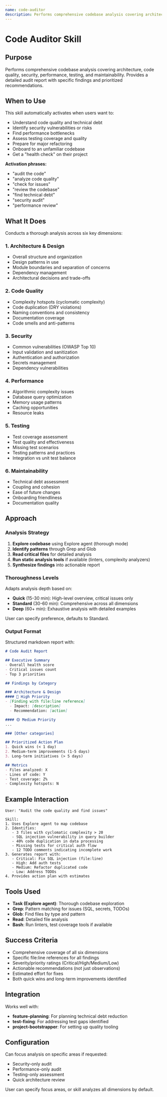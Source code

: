 ```yaml
---
name: code-auditor
description: Performs comprehensive codebase analysis covering architecture, code quality, security, performance, testing, and maintainability. Use when user wants to audit code quality, identify technical debt, find security issues, assess test coverage, or get a codebase health check. Also activates when user says "audit the code", "check for issues", "review the codebase", "security audit", or similar analysis requests.
---
```


# Code Auditor Skill

## Purpose

Performs comprehensive codebase analysis covering architecture, code quality, security, performance, testing, and maintainability. Provides a detailed audit report with specific findings and prioritized recommendations.

## When to Use

This skill automatically activates when users want to:
- Understand code quality and technical debt
- Identify security vulnerabilities or risks
- Find performance bottlenecks
- Assess testing coverage and quality
- Prepare for major refactoring
- Onboard to an unfamiliar codebase
- Get a "health check" on their project

**Activation phrases:**
- "audit the code"
- "analyze code quality"
- "check for issues"
- "review the codebase"
- "find technical debt"
- "security audit"
- "performance review"

## What It Does

Conducts a thorough analysis across six key dimensions:

### 1. Architecture & Design
- Overall structure and organization
- Design patterns in use
- Module boundaries and separation of concerns
- Dependency management
- Architectural decisions and trade-offs

### 2. Code Quality
- Complexity hotspots (cyclomatic complexity)
- Code duplication (DRY violations)
- Naming conventions and consistency
- Documentation coverage
- Code smells and anti-patterns

### 3. Security
- Common vulnerabilities (OWASP Top 10)
- Input validation and sanitization
- Authentication and authorization
- Secrets management
- Dependency vulnerabilities

### 4. Performance
- Algorithmic complexity issues
- Database query optimization
- Memory usage patterns
- Caching opportunities
- Resource leaks

### 5. Testing
- Test coverage assessment
- Test quality and effectiveness
- Missing test scenarios
- Testing patterns and practices
- Integration vs unit test balance

### 6. Maintainability
- Technical debt assessment
- Coupling and cohesion
- Ease of future changes
- Onboarding friendliness
- Documentation quality

## Approach

### Analysis Strategy

1. **Explore codebase** using Explore agent (thorough mode)
2. **Identify patterns** through Grep and Glob
3. **Read critical files** for detailed analysis
4. **Run static analysis tools** if available (linters, complexity analyzers)
5. **Synthesize findings** into actionable report

### Thoroughness Levels

Adapts analysis depth based on:
- **Quick** (15-30 min): High-level overview, critical issues only
- **Standard** (30-60 min): Comprehensive across all dimensions
- **Deep** (60+ min): Exhaustive analysis with detailed examples

User can specify preference, defaults to Standard.

### Output Format

Structured markdown report with:

```markdown
# Code Audit Report

## Executive Summary
- Overall health score
- Critical issues count
- Top 3 priorities

## Findings by Category

### Architecture & Design
#### 🔴 High Priority
- [Finding with file:line reference]
  - Impact: [description]
  - Recommendation: [action]

#### 🟡 Medium Priority
...

### [Other categories]

## Prioritized Action Plan
1. Quick wins (< 1 day)
2. Medium-term improvements (1-5 days)
3. Long-term initiatives (> 5 days)

## Metrics
- Files analyzed: X
- Lines of code: Y
- Test coverage: Z%
- Complexity hotspots: N
```

## Example Interaction

```
User: "Audit the code quality and find issues"

Skill:
1. Uses Explore agent to map codebase
2. Identifies:
   - 3 files with cyclomatic complexity > 20
   - SQL injection vulnerability in query builder
   - 40% code duplication in data processing
   - Missing tests for critical auth flow
   - 12 TODO comments indicating incomplete work
3. Generates report with:
   - Critical: Fix SQL injection (file:line)
   - High: Add auth tests
   - Medium: Refactor duplicated code
   - Low: Address TODOs
4. Provides action plan with estimates
```

## Tools Used

- **Task (Explore agent)**: Thorough codebase exploration
- **Grep**: Pattern matching for issues (SQL, secrets, TODOs)
- **Glob**: Find files by type and pattern
- **Read**: Detailed file analysis
- **Bash**: Run linters, test coverage tools if available

## Success Criteria

- Comprehensive coverage of all six dimensions
- Specific file:line references for all findings
- Severity/priority ratings (Critical/High/Medium/Low)
- Actionable recommendations (not just observations)
- Estimated effort for fixes
- Both quick wins and long-term improvements identified

## Integration

Works well with:
- **feature-planning**: For planning technical debt reduction
- **test-fixing**: For addressing test gaps identified
- **project-bootstrapper**: For setting up quality tooling

## Configuration

Can focus analysis on specific areas if requested:
- Security-only audit
- Performance-only audit
- Testing-only assessment
- Quick architecture review

User can specify focus areas, or skill analyzes all dimensions by default.
